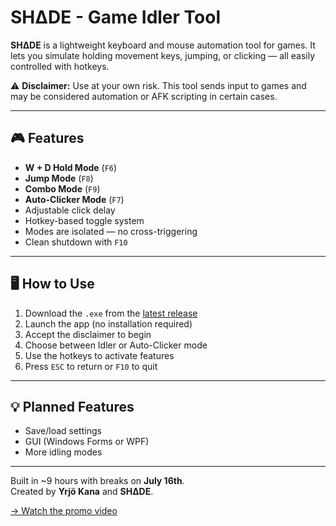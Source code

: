 # SHΔDE - Game Idler Tool

**SHΔDE** is a lightweight keyboard and mouse automation tool for games. It lets you simulate holding movement keys, jumping, or clicking — all easily controlled with hotkeys.

⚠️ **Disclaimer:** Use at your own risk. This tool sends input to games and may be considered automation or AFK scripting in certain cases.

---

## 🎮 Features

- **W + D Hold Mode** (`F6`)
- **Jump Mode** (`F8`)
- **Combo Mode** (`F9`)
- **Auto-Clicker Mode** (`F7`)
- Adjustable click delay
- Hotkey-based toggle system
- Modes are isolated — no cross-triggering
- Clean shutdown with `F10`

---

## 🖥️ How to Use

1. Download the `.exe` from the [latest release](https://github.com/yrjokana/shade-idler/releases/tag/v1.0.0)
2. Launch the app (no installation required)
3. Accept the disclaimer to begin
4. Choose between Idler or Auto-Clicker mode
5. Use the hotkeys to activate features
6. Press `ESC` to return or `F10` to quit

---

## 💡 Planned Features

- Save/load settings
- GUI (Windows Forms or WPF)
- More idling modes

---

Built in ~9 hours with breaks on **July 16th**.  
Created by **Yrjö Kana** and **SHΔDE**.

[→ Watch the promo video](https://www.youtube.com/watch?v=Etqb_Z8zGVE)

